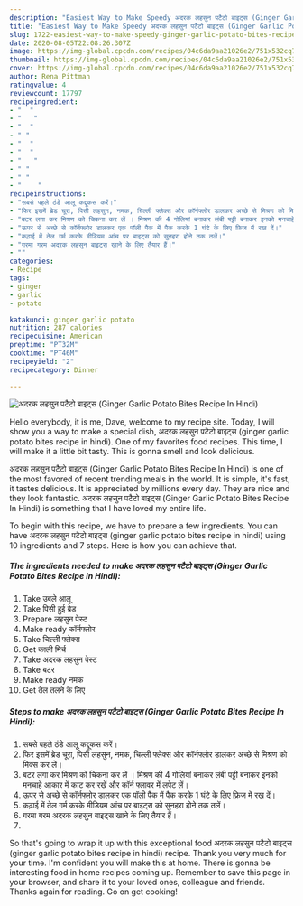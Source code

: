 ```yaml
---
description: "Easiest Way to Make Speedy अदरक लहसुन पटैटो बाइट्स (Ginger Garlic Potato Bites Recipe In Hindi)"
title: "Easiest Way to Make Speedy अदरक लहसुन पटैटो बाइट्स (Ginger Garlic Potato Bites Recipe In Hindi)"
slug: 1722-easiest-way-to-make-speedy-ginger-garlic-potato-bites-recipe-in-hindi
date: 2020-08-05T22:08:26.307Z
image: https://img-global.cpcdn.com/recipes/04c6da9aa21026e2/751x532cq70/अदरक-लहसुन-पटैटो-बाइट्स-ginger-garlic-potato-bites-recipe-in-hindi-recipe-main-photo.jpg
thumbnail: https://img-global.cpcdn.com/recipes/04c6da9aa21026e2/751x532cq70/अदरक-लहसुन-पटैटो-बाइट्स-ginger-garlic-potato-bites-recipe-in-hindi-recipe-main-photo.jpg
cover: https://img-global.cpcdn.com/recipes/04c6da9aa21026e2/751x532cq70/अदरक-लहसुन-पटैटो-बाइट्स-ginger-garlic-potato-bites-recipe-in-hindi-recipe-main-photo.jpg
author: Rena Pittman
ratingvalue: 4
reviewcount: 17797
recipeingredient:
- "  "
- "   "
- "  "
- " "
- "  "
- "  "
- "   "
- " "
- " "
- "    "
recipeinstructions:
- "सबसे पहले ठंडे आलू कद्दूकस करें।"
- "फिर इसमें ब्रेड चूरा, पिसी लहसुन, नमक, चिल्ली फ्लेक्स और कॉर्नफ्लोर डालकर अच्छे से मिश्रण को मिक्स कर लें।"
- "बटर लगा कर मिश्रण को चिकना कर लें । मिश्रण की 4 गोलियां बनाकर लंबी पट्टी बनाकर इनको मनचाहे आकार में काट कर रखें और कॉर्न फ्लावर में लपेट लें।"
- "ऊपर से अच्छे से कॉर्नफ्लोर डालकर एक पॉली पैक में पैक करके 1 घंटे के लिए फ्रिज में रख दें।"
- "कढ़ाई में तेल गर्म करके मीडियम आंच पर बाइट्स को सुनहरा होने तक तलें।"
- "गरमा गरम अदरक लहसुन बाइट्स खाने के लिए तैयार हैं।"
- ""
categories:
- Recipe
tags:
- ginger
- garlic
- potato

katakunci: ginger garlic potato 
nutrition: 287 calories
recipecuisine: American
preptime: "PT32M"
cooktime: "PT46M"
recipeyield: "2"
recipecategory: Dinner

---
```



![अदरक लहसुन पटैटो बाइट्स (Ginger Garlic Potato Bites Recipe In Hindi)](https://img-global.cpcdn.com/recipes/04c6da9aa21026e2/751x532cq70/अदरक-लहसुन-पटैटो-बाइट्स-ginger-garlic-potato-bites-recipe-in-hindi-recipe-main-photo.jpg)

Hello everybody, it is me, Dave, welcome to my recipe site. Today, I will show you a way to make a special dish, अदरक लहसुन पटैटो बाइट्स (ginger garlic potato bites recipe in hindi). One of my favorites food recipes. This time, I will make it a little bit tasty. This is gonna smell and look delicious.

अदरक लहसुन पटैटो बाइट्स (Ginger Garlic Potato Bites Recipe In Hindi) is one of the most favored of recent trending meals in the world. It is simple, it's fast, it tastes delicious. It is appreciated by millions every day. They are nice and they look fantastic. अदरक लहसुन पटैटो बाइट्स (Ginger Garlic Potato Bites Recipe In Hindi) is something that I have loved my entire life.




To begin with this recipe, we have to prepare a few ingredients. You can have अदरक लहसुन पटैटो बाइट्स (ginger garlic potato bites recipe in hindi) using 10 ingredients and 7 steps. Here is how you can achieve that.

<!--inarticleads1-->

##### The ingredients needed to make अदरक लहसुन पटैटो बाइट्स (Ginger Garlic Potato Bites Recipe In Hindi):

1. Take  उबले आलू
1. Take  पिसी हुई ब्रेड
1. Prepare  लहसुन पेस्ट
1. Make ready  कॉर्नफ्लोर
1. Take  चिल्ली फ्लेक्स
1. Get  काली मिर्च
1. Take  अदरक लहसुन पेस्ट
1. Take  बटर
1. Make ready  नमक
1. Get  तेल तलने के लिए




<!--inarticleads2-->

##### Steps to make अदरक लहसुन पटैटो बाइट्स (Ginger Garlic Potato Bites Recipe In Hindi):

1. सबसे पहले ठंडे आलू कद्दूकस करें।
1. फिर इसमें ब्रेड चूरा, पिसी लहसुन, नमक, चिल्ली फ्लेक्स और कॉर्नफ्लोर डालकर अच्छे से मिश्रण को मिक्स कर लें।
1. बटर लगा कर मिश्रण को चिकना कर लें । मिश्रण की 4 गोलियां बनाकर लंबी पट्टी बनाकर इनको मनचाहे आकार में काट कर रखें और कॉर्न फ्लावर में लपेट लें।
1. ऊपर से अच्छे से कॉर्नफ्लोर डालकर एक पॉली पैक में पैक करके 1 घंटे के लिए फ्रिज में रख दें।
1. कढ़ाई में तेल गर्म करके मीडियम आंच पर बाइट्स को सुनहरा होने तक तलें।
1. गरमा गरम अदरक लहसुन बाइट्स खाने के लिए तैयार हैं।
1. 




So that's going to wrap it up with this exceptional food अदरक लहसुन पटैटो बाइट्स (ginger garlic potato bites recipe in hindi) recipe. Thank you very much for your time. I'm confident you will make this at home. There is gonna be interesting food in home recipes coming up. Remember to save this page in your browser, and share it to your loved ones, colleague and friends. Thanks again for reading. Go on get cooking!
